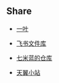 ## Share

- [一叶](https://od.dingeral.ml/)

- [飞书文件库](https://e8aced0umw.feishu.cn/drive/folder/fldcnL1CTdsKkl3MZy99yRcy10f)

- [七米蓝的仓库](https://al.chirmyram.com/)

- [天翼小站](https://yun.hei521.cn/)
